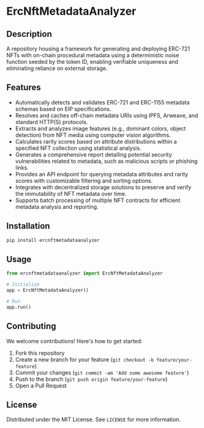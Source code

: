 # ErcNftMetadataAnalyzer

## Description

A repository housing a framework for generating and deploying ERC-721 NFTs with on-chain procedural metadata using a deterministic noise function seeded by the token ID, enabling verifiable uniqueness and eliminating reliance on external storage.

## Features

- Automatically detects and validates ERC-721 and ERC-1155 metadata schemas based on EIP specifications.
- Resolves and caches off-chain metadata URIs using IPFS, Arweave, and standard HTTP(S) protocols.
- Extracts and analyzes image features (e.g., dominant colors, object detection) from NFT media using computer vision algorithms.
- Calculates rarity scores based on attribute distributions within a specified NFT collection using statistical analysis.
- Generates a comprehensive report detailing potential security vulnerabilities related to metadata, such as malicious scripts or phishing links.
- Provides an API endpoint for querying metadata attributes and rarity scores with customizable filtering and sorting options.
- Integrates with decentralized storage solutions to preserve and verify the immutability of NFT metadata over time.
- Supports batch processing of multiple NFT contracts for efficient metadata analysis and reporting.
## Installation

```bash
pip install ercnftmetadataanalyzer
```

## Usage

```python
from ercnftmetadataanalyzer import ErcNftMetadataAnalyzer

# Initialize
app = ErcNftMetadataAnalyzer()

# Run
app.run()
```

## Contributing

We welcome contributions! Here's how to get started:

1. Fork this repository
2. Create a new branch for your feature (`git checkout -b feature/your-feature`)
3. Commit your changes (`git commit -am 'Add some awesome feature'`)
4. Push to the branch (`git push origin feature/your-feature`)
5. Open a Pull Request

## License

Distributed under the MIT License. See `LICENSE` for more information.
